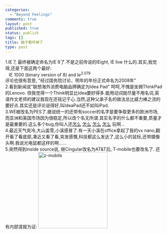 ```yaml
--- 
categories: 
  - "Beyond Feelings"
comments: true
layout: post
published: true
status: publish
tags: []
title: 脑子都坏掉了
type: post
---
```

<div id="msgcns!5F971C000415D85F!786" class="bvMsg">1.IE 7, 最终被确定命名为IE 8了.不是之前传说的IEight, IE live 什么的.其实,我觉得,还是下面这两个最好:<br>   IE 1000 (binary version of 8) and I<em>e</em><sup>2.079</sup><br>评论也很有意思, "经过国务院讨论，明年的年份正式命名为2008年" <br>2.看到新闻说"联想海外消费电脑品牌确定为Idea Pad" 呵呵,不愧是坐拥ThinkPad的Lenovo. 但我觉得一个Think明显比Idea要好得多.能用动词就尽量不用名词,英语作文老师的建议我现在还铭记于心.当然,这种父承子名的做法总比威力棒之流的要好点.其实还是评论说得好,叫IdeaPad还不如叫iPad. <br>3.WE被改名为PES了.据说统一的还带有soccer的名字是要争取更多的欧洲市场,而亚洲和美国市场因为很稳定,所以改个名无所谓.其实名字的什么都不重要,质量才是最重要的.这么多个bug,你叫人还<a href="/images/blog/2007-12-11-nao-zi-du-pi-diao-liao-0.jpg" target="_blank">怎么</a> <a href="http://pc.2u.com.cn/2_41300.html" target="_blank">怎么</a> <a href="http://pc.2u.com.cn/2_41301.html" target="_blank">怎么</a> <a href="http://pc.2u.com.cn/2_41302.html" target="_blank">怎么</a> 玩啊... <br>4.最近天气突冷,大山盖雪,小溪感冒了.有一天小溪在office拿起了我的vx nano,翻开看了看底部,凑近又看了看,突发感慨,科技都这么发达了,这么小的鼠标,还带摄像头啊.我说光电鼠都这样的啊...... <br>5.突然得到inside source说, 继Cingular改名为AT&T后, T-mobile也要改名了. 还有内部谍报为证: <a href="http://tkfiles.storage.msn.com/y1pMRBlqkGGKA5Tis3sRZdEdpuuKJwjJr5qcRz6gnnnW6Y3PIkDI6baw_LE-obQNPpI964ydmNiIRc?PARTNER=WRITER"><img style="border-width:0;" height="244" alt="z-mobile" src="/images/blog/2007-12-11-nao-zi-du-pi-diao-liao-0.jpg" width="222" border="0"></a>
</div>
